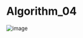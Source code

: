 # Algorithm_04
![image](https://user-images.githubusercontent.com/66164561/83336793-4a902480-a2f1-11ea-8751-cce1396edc35.png)
